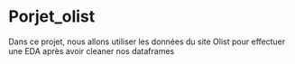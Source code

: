 # Porjet_olist
Dans ce projet, nous allons utiliser les données du site Olist pour effectuer une EDA après avoir cleaner nos dataframes
